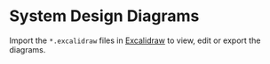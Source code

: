 # System Design Diagrams

Import the `*.excalidraw` files in [Excalidraw](https://excalidraw.com/) to view, edit or export the diagrams.
